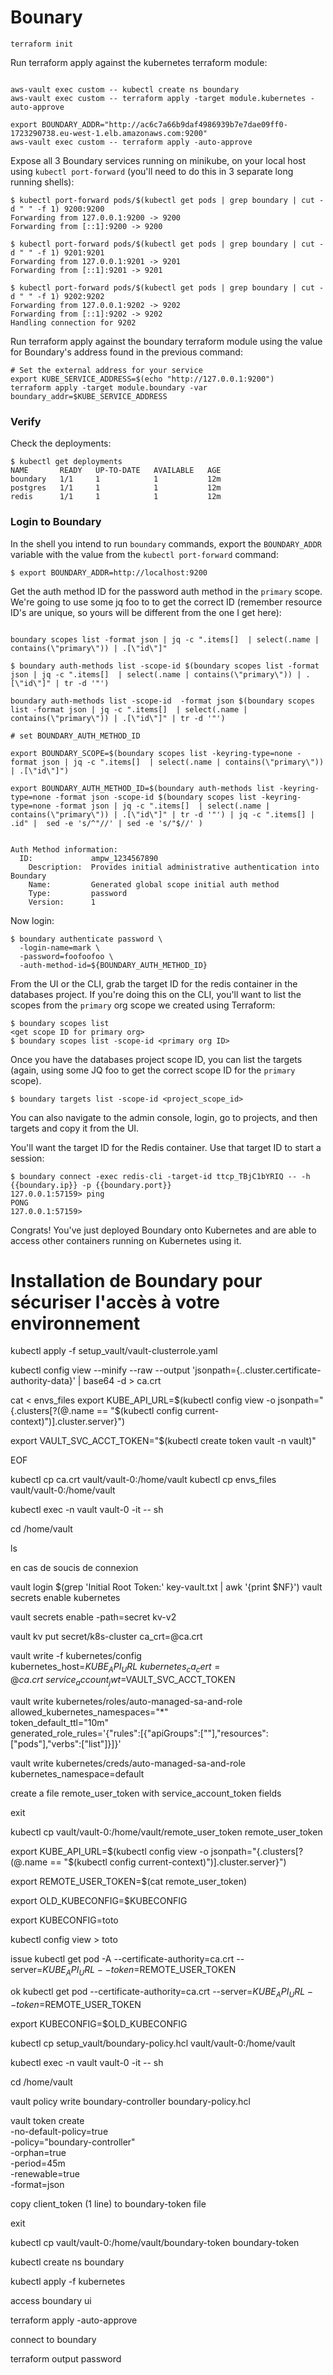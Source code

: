 # Bounary

```
terraform init
```

Run terraform apply against the kubernetes terraform module:

```

aws-vault exec custom -- kubectl create ns boundary
aws-vault exec custom -- terraform apply -target module.kubernetes -auto-approve

export BOUNDARY_ADDR="http://ac6c7a66b9daf4986939b7e7dae09ff0-1723290738.eu-west-1.elb.amazonaws.com:9200" 
aws-vault exec custom -- terraform apply -auto-approve
```

Expose all 3 Boundary services running on minikube, on your local host using `kubectl port-forward` (you'll
need to do this in 3 separate long running shells):

```
$ kubectl port-forward pods/$(kubectl get pods | grep boundary | cut -d " " -f 1) 9200:9200
Forwarding from 127.0.0.1:9200 -> 9200
Forwarding from [::1]:9200 -> 9200

$ kubectl port-forward pods/$(kubectl get pods | grep boundary | cut -d " " -f 1) 9201:9201
Forwarding from 127.0.0.1:9201 -> 9201
Forwarding from [::1]:9201 -> 9201

$ kubectl port-forward pods/$(kubectl get pods | grep boundary | cut -d " " -f 1) 9202:9202
Forwarding from 127.0.0.1:9202 -> 9202
Forwarding from [::1]:9202 -> 9202
Handling connection for 9202
```

Run terraform apply against the boundary terraform module using the value for Boundary's 
address found in the previous command:

```
# Set the external address for your service
export KUBE_SERVICE_ADDRESS=$(echo "http://127.0.0.1:9200")
terraform apply -target module.boundary -var boundary_addr=$KUBE_SERVICE_ADDRESS
```

### Verify

Check the deployments:

```
$ kubectl get deployments
NAME       READY   UP-TO-DATE   AVAILABLE   AGE
boundary   1/1     1            1           12m
postgres   1/1     1            1           12m
redis      1/1     1            1           12m
```

### Login to Boundary

In the shell you intend to run `boundary` commands, export the `BOUNDARY_ADDR` variable with 
the value from the `kubectl port-forward` command:

```
$ export BOUNDARY_ADDR=http://localhost:9200
```

Get the auth method ID for the password auth method in the `primary` scope. We're going to use 
some jq foo to to get the correct ID (remember resource ID's are unique, so yours will be different
from the one I get here): 

```

boundary scopes list -format json | jq -c ".items[]  | select(.name | contains(\"primary\")) | .[\"id\"]"

$ boundary auth-methods list -scope-id $(boundary scopes list -format json | jq -c ".items[]  | select(.name | contains(\"primary\")) | .[\"id\"]" | tr -d '"')

boundary auth-methods list -scope-id  -format json $(boundary scopes list -format json | jq -c ".items[]  | select(.name | contains(\"primary\")) | .[\"id\"]" | tr -d '"')

# set BOUNDARY_AUTH_METHOD_ID

export BOUNDARY_SCOPE=$(boundary scopes list -keyring-type=none -format json | jq -c ".items[]  | select(.name | contains(\"primary\")) | .[\"id\"]")

export BOUNDARY_AUTH_METHOD_ID=$(boundary auth-methods list -keyring-type=none -format json -scope-id $(boundary scopes list -keyring-type=none -format json | jq -c ".items[]  | select(.name | contains(\"primary\")) | .[\"id\"]" | tr -d '"') | jq -c ".items[] | .id" |  sed -e 's/^"//' | sed -e 's/"$//' )


Auth Method information:
  ID:             ampw_1234567890
    Description:  Provides initial administrative authentication into Boundary
    Name:         Generated global scope initial auth method
    Type:         password
    Version:      1
```

Now login:

```
$ boundary authenticate password \
  -login-name=mark \
  -password=foofoofoo \
  -auth-method-id=${BOUNDARY_AUTH_METHOD_ID}
```

From the UI or the CLI, grab the target ID for the redis container in the databases project. If
you're doing this on the CLI, you'll want to list the scopes from the `primary` org scope we 
created using Terraform:

```
$ boundary scopes list
<get scope ID for primary org>
$ boundary scopes list -scope-id <primary org ID>
```

Once you have the databases project scope ID, you can list the targets (again, using some JQ foo to get the correct scope ID for the `primary` scope).

```
$ boundary targets list -scope-id <project_scope_id>
```

You can also navigate to the admin console, login, go to projects, and then targets and copy it from the UI.

You'll want the target ID for the Redis container. Use that target ID to start a session:

```
$ boundary connect -exec redis-cli -target-id ttcp_TBjC1bYRIQ -- -h {{boundary.ip}} -p {{boundary.port}}
127.0.0.1:57159> ping
PONG
127.0.0.1:57159>
```

Congrats! You've just deployed Boundary onto Kubernetes and are able to access other containers running on Kubernetes using it.


# Installation de Boundary pour sécuriser l'accès à votre environnement


kubectl apply -f setup_vault/vault-clusterrole.yaml

kubectl config view --minify --raw --output 'jsonpath={..cluster.certificate-authority-data}' | base64 -d > ca.crt

cat <<EOF > envs_files
export KUBE_API_URL=$(kubectl config view -o jsonpath="{.clusters[?(@.name == \"$(kubectl config current-context)\")].cluster.server}")

export VAULT_SVC_ACCT_TOKEN="$(kubectl create token vault -n vault)"

EOF


kubectl cp ca.crt vault/vault-0:/home/vault
kubectl cp envs_files vault/vault-0:/home/vault

kubectl exec -n vault vault-0 -it -- sh

cd /home/vault

ls

en cas de soucis de connexion

vault login $(grep 'Initial Root Token:' key-vault.txt | awk '{print $NF}')
vault secrets enable kubernetes

vault secrets enable -path=secret kv-v2

vault kv put secret/k8s-cluster ca_crt=@ca.crt

vault write -f kubernetes/config \
  kubernetes_host=$KUBE_API_URL \
  kubernetes_ca_cert=@ca.crt \
  service_account_jwt=$VAULT_SVC_ACCT_TOKEN

vault write kubernetes/roles/auto-managed-sa-and-role \
allowed_kubernetes_namespaces="*" \
token_default_ttl="10m" \
generated_role_rules='{"rules":[{"apiGroups":[""],"resources":["pods"],"verbs":["list"]}]}'

vault write kubernetes/creds/auto-managed-sa-and-role kubernetes_namespace=default

create a file remote_user_token with service_account_token fields

exit

kubectl cp vault/vault-0:/home/vault/remote_user_token remote_user_token

export KUBE_API_URL=$(kubectl config view -o jsonpath="{.clusters[?(@.name == \"$(kubectl config current-context)\")].cluster.server}")

export REMOTE_USER_TOKEN=$(cat remote_user_token)

export OLD_KUBECONFIG=$KUBECONFIG

export KUBECONFIG=toto

kubectl config view > toto

issue
kubectl get pod -A --certificate-authority=ca.crt --server=$KUBE_API_URL --token=$REMOTE_USER_TOKEN

ok
kubectl get pod --certificate-authority=ca.crt --server=$KUBE_API_URL --token=$REMOTE_USER_TOKEN



export KUBECONFIG=$OLD_KUBECONFIG

kubectl cp setup_vault/boundary-policy.hcl vault/vault-0:/home/vault

kubectl exec -n vault vault-0 -it -- sh

cd /home/vault

vault policy write boundary-controller boundary-policy.hcl

vault token create \
  -no-default-policy=true \
  -policy="boundary-controller" \
  -orphan=true \
  -period=45m \
  -renewable=true \
  -format=json

copy client_token (1 line) to boundary-token file

exit

kubectl cp vault/vault-0:/home/vault/boundary-token boundary-token

kubectl create ns boundary

kubectl apply -f kubernetes

access boundary ui

terraform apply -auto-approve

connect to boundary

terraform output password